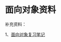 # 面向对象资料

补充资料：

1、[面向对象复习笔记](https://github.com/Amadeus-1048/Course-Review/blob/main/%E9%9D%A2%E5%90%91%E5%AF%B9%E8%B1%A1%E7%A8%8B%E5%BA%8F%E8%AE%BE%E8%AE%A1/%E9%9D%A2%E5%90%91%E5%AF%B9%E8%B1%A1%E5%A4%8D%E4%B9%A0%E7%AC%94%E8%AE%B0.md)